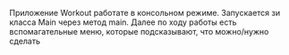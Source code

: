 Приложение Workout работате в консольном режиме. Запускается зи класса Main через метод main. Далее по ходу работы есть вспомагательные меню, которые подсказывают, что можно/нужно сделать
